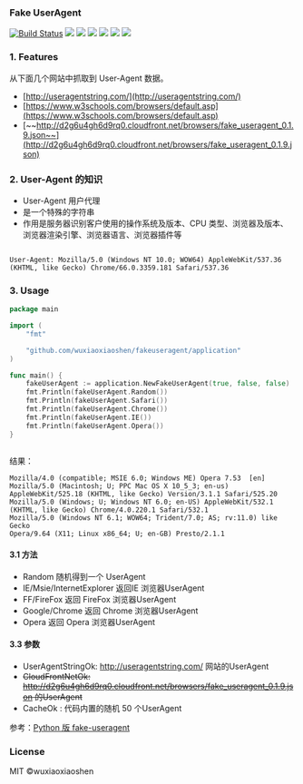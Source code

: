 ### Fake UserAgent

[![Build Status](https://travis-ci.com/wuxiaoxiaoshen/fakeuseragent.svg?branch=master)](https://travis-ci.com/wuxiaoxiaoshen/fakeuseragent)
![](https://img.shields.io/badge/fakeuseragent-v1.0.0-519dd9.svg)
![](https://img.shields.io/badge/language-golang-orange.svg)
[![](https://img.shields.io/badge/weibo-@谢小小路-red.svg)](https://weibo.com/1948244870/profile?topnav=1&wvr=6)
[![](https://img.shields.io/badge/jianshu-@谢小路-F59581.svg)](https://www.jianshu.com/u/58f0817209aa)
[![](https://img.shields.io/badge/zhihu-@谢伟-F59581.svg)](https://www.zhihu.com/people/wu-xiao-shen-16/activities)
[![](https://img.shields.io/badge/Bilibili-@Wuxiaoshen-F59581.svg)](https://space.bilibili.com/10056291)



### 1. Features

从下面几个网站中抓取到 User-Agent 数据。

- [http://useragentstring.com/](http://useragentstring.com/)
- [https://www.w3schools.com/browsers/default.asp](https://www.w3schools.com/browsers/default.asp)
- [~~http://d2g6u4gh6d9rq0.cloudfront.net/browsers/fake_useragent_0.1.9.json~~](http://d2g6u4gh6d9rq0.cloudfront.net/browsers/fake_useragent_0.1.9.json)


### 2. User-Agent 的知识

- User-Agent 用户代理
- 是一个特殊的字符串
- 作用是服务器识别客户使用的操作系统及版本、CPU 类型、浏览器及版本、浏览器渲染引擎、浏览器语言、浏览器插件等

```text

User-Agent: Mozilla/5.0 (Windows NT 10.0; WOW64) AppleWebKit/537.36 (KHTML, like Gecko) Chrome/66.0.3359.181 Safari/537.36
```


### 3. Usage

```go
package main

import (
	"fmt"

	"github.com/wuxiaoxiaoshen/fakeuseragent/application"
)

func main() {
	fakeUserAgent := application.NewFakeUserAgent(true, false, false)
	fmt.Println(fakeUserAgent.Random())
	fmt.Println(fakeUserAgent.Safari())
	fmt.Println(fakeUserAgent.Chrome())
	fmt.Println(fakeUserAgent.IE())
	fmt.Println(fakeUserAgent.Opera())
}



```

结果：

```text
Mozilla/4.0 (compatible; MSIE 6.0; Windows ME) Opera 7.53  [en]
Mozilla/5.0 (Macintosh; U; PPC Mac OS X 10_5_3; en-us) AppleWebKit/525.18 (KHTML, like Gecko) Version/3.1.1 Safari/525.20
Mozilla/5.0 (Windows; U; Windows NT 6.0; en-US) AppleWebKit/532.1 (KHTML, like Gecko) Chrome/4.0.220.1 Safari/532.1
Mozilla/5.0 (Windows NT 6.1; WOW64; Trident/7.0; AS; rv:11.0) like Gecko
Opera/9.64 (X11; Linux x86_64; U; en-GB) Presto/2.1.1

```

#### 3.1 方法

- Random 随机得到一个 UserAgent
- IE/Msie/InternetExplorer 返回IE 浏览器UserAgent
- FF/FireFox 返回 FireFox 浏览器UserAgent
- Google/Chrome 返回 Chrome 浏览器UserAgent
- Opera 返回 Opera 浏览器UserAgent

#### 3.3 参数

- UserAgentStringOk: http://useragentstring.com/ 网站的UserAgent
- ~~CloudFrontNetOk: http://d2g6u4gh6d9rq0.cloudfront.net/browsers/fake_useragent_0.1.9.json 的UserAgent~~
- CacheOk : 代码内置的随机 50 个UserAgent


参考：[Python 版 fake-useragent](https://github.com/hellysmile/fake-useragent)

### License
MIT ©wuxiaoxiaoshen

